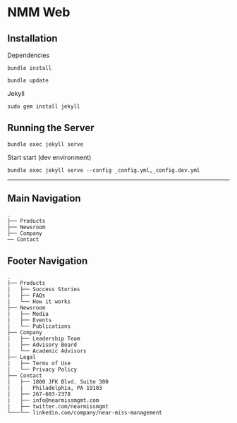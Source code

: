 # NMM Web



Installation
------------

Dependencies 

`bundle install`

`bundle update`


Jekyll

`sudo gem install jekyll`


Running the Server
------------------


`bundle exec jekyll serve`


Start start (dev environment)

`bundle exec jekyll serve --config _config.yml,_config.dev.yml`


---

## Main Navigation

```
.
├── Products
├── Newsroom
├── Company
── Contact

```


## Footer Navigation

```
.
├── Products
|   ├── Success Stories
|   ├── FAQs
|   └── How it works
├── Newsroom
|   ├── Media
|   ├── Events
|   └── Publications
├── Company
|   ├── Leadership Team
|   ├── Advisory Board
|   └── Academic Advisors
├── Legal
|   ├── Terms of Use
|   └── Privacy Policy
├── Contact
|   ├── 1800 JFK Blvd. Suite 300
|   |   Philadelphia, PA 19103
|   ├── 267-603-2378
|   ├── info@nearmissmgmt.com
|   ├── twitter.com/nearmissmgmt
└───└── linkedin.com/company/near-miss-management

```

